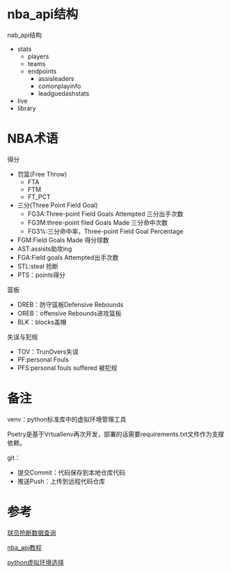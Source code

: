 # nba_api结构

nab_api结构

* stats
  * players
  * teams
  * endpoints
    * assisleaders
    * comonplayinfo
    * leadguedashstats
* live
* library

# NBA术语

得分

* 罚篮(Free Throw)
  * FTA
  * FTM
  * FT_PCT
* 三分(Three Point Field Goal)
  * FG3A:Three-point Field Goals Attempted 三分出手次数
  * FG3M:three-point filed Goals Made 三分命中次数
  * FG3%:三分命中率，Three-point Field Goal Percentage
* FGM:Field Goals Made 得分球数
* AST:assists助攻ing
* FGA:Field goals Attempted出手次数
* STL:steal 抢断
* PTS：points得分

篮板

* DREB：防守篮板Defensive Rebounds
* OREB：offensive Rebounds进攻篮板
* BLK：blocks盖帽

失误与犯规

* TOV：TrunOvers失误
* PF:personal Fouls
* PFS:personal fouls suffered 被犯规

# 备注

venv：python标准库中的虚拟环境管理工具

Poetry是基于Vrtuallenv再次开发，部署的话需要requirements.txt文件作为支撑依赖。

git：

* 提交Commit：代码保存到本地仓库代码
* 推送Push：上传到远程代码仓库

# 参考

[球员抢断数据查询](https://www.volcengine.com/theme/7249635-R-7-1)

[nba_api教程](https://www.playingnumbers.com/2019/12/how-to-get-nba-data-using-the-nba_api-python-module-beginner/)

[python虚拟环境选择](https://pyloong.github.io/pythonic-project-guidelines/introduction/virtualenv/#22-conda)